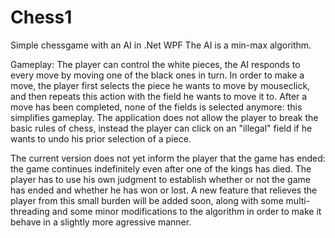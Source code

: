 # Chess1
Simple chessgame with an AI in .Net WPF The AI is a min-max algorithm.

Gameplay: The player can control the white pieces, the AI responds to every move by moving one of the black ones in turn. 
In order to make a move, the player first selects the piece he wants to move by mouseclick, and then repeats this action with the field he wants to move it to. 
After a move has been completed, none of the fields is selected anymore: this simplifies gameplay. 
The application does not allow the player to break the basic rules of chess, instead the player can click on an "illegal" field if he wants to undo his prior selection of a piece.

The current version does not yet inform the player that the game has ended: the game continues indefinitely even after one of the kings has died. 
The player has to use his own judgment to establish whether or not the game has ended and whether he has won or lost. 
A new feature that relieves the player from this small burden will be added soon, along with some multi-threading and some minor modifications to the algorithm in order to make it behave in a slightly more agressive manner.
